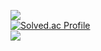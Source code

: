 <img src="https://github-readme-stats.vercel.app/api/top-langs/?username=Seoyun0626&layout=compact"><br>
[![Solved.ac Profile](http://mazassumnida.wtf/api/v2/generate_badge?boj=apple7484)](https://solved.ac/apple7484/)<br>
<img src="https://github-readme-stats.vercel.app/api?username=Seoyun0626&show_icons=true">
